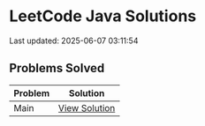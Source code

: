 # LeetCode Java Solutions

Last updated: 2025-06-07 03:11:54

## Problems Solved

| Problem | Solution |
|---------|----------|
| Main | [View Solution](src/main) |
